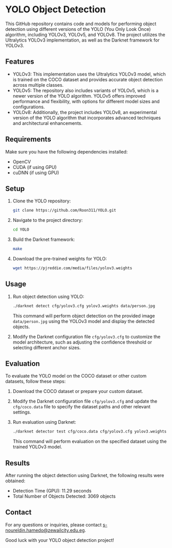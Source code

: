 # YOLO Object Detection

This GitHub repository contains code and models for performing object detection using different versions of the YOLO (You Only Look Once) algorithm, including YOLOv3, YOLOv5, and YOLOv8. The project utilizes the Ultralytics YOLOv3 implementation, as well as the Darknet framework for YOLOv3.

## Features

- YOLOv3: This implementation uses the Ultralytics YOLOv3 model, which is trained on the COCO dataset and provides accurate object detection across multiple classes.
- YOLOv5: The repository also includes variants of YOLOv5, which is a newer version of the YOLO algorithm. YOLOv5 offers improved performance and flexibility, with options for different model sizes and configurations.
- YOLOv8: Additionally, the project includes YOLOv8, an experimental version of the YOLO algorithm that incorporates advanced techniques and architectural enhancements.


## Requirements

Make sure you have the following dependencies installed:

- OpenCV
- CUDA (if using GPU)
- cuDNN (if using GPU)

## Setup

1. Clone the YOLO repository:

   ```bash
   git clone https://github.com/Roon311/YOLO.git
   ```

2. Navigate to the project directory:

   ```bash
   cd YOLO
   ```

3. Build the Darknet framework:

   ```bash
   make
   ```

4. Download the pre-trained weights for YOLO:

   ```bash
   wget https://pjreddie.com/media/files/yolov3.weights
   ```

## Usage

1. Run object detection using YOLO:

   ```bash
   ./darknet detect cfg/yolov3.cfg yolov3.weights data/person.jpg
   ```

   This command will perform object detection on the provided image `data/person.jpg` using the YOLOv3 model and display the detected objects.

2. Modify the Darknet configuration file `cfg/yolov3.cfg` to customize the model architecture, such as adjusting the confidence threshold or selecting different anchor sizes.

## Evaluation

To evaluate the YOLO model on the COCO dataset or other custom datasets, follow these steps:

1. Download the COCO dataset or prepare your custom dataset.

2. Modify the Darknet configuration file `cfg/yolov3.cfg` and update the `cfg/coco.data` file to specify the dataset paths and other relevant settings.

3. Run evaluation using Darknet:

   ```bash
   ./darknet detector test cfg/coco.data cfg/yolov3.cfg yolov3.weights
   ```

   This command will perform evaluation on the specified dataset using the trained YOLOv3 model.

## Results

After running the object detection using Darknet, the following results were obtained:

- Detection Time (GPU): 11.29 seconds
- Total Number of Objects Detected: 3069 objects

## Contact

For any questions or inquiries, please contact s-noureldin.hamedo@zewailcity.edu.eg.

Good luck with your YOLO object detection project!
